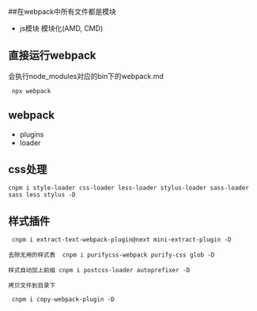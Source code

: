 ##在webpack中所有文件都是模块
- js模块  模块化(AMD, CMD)


## 直接运行webpack
会执行node_modules对应的bin下的webpack.md
```
 npx webpack

```

## webpack
- plugins
- loader


## css处理

```
cnpm i style-loader css-loader less-loader stylus-loader sass-loader sass less stylus -D

```

## 样式插件

```
 cnpm i extract-text-webpack-plugin@next mini-extract-plugin -D

```

```
去除无用的样式表  cnpm i purifycss-webpack purify-css glob -D

```

```
样式自动加上前缀 cnpm i postcss-loader autoprefixer -D

```

```
拷贝文件到目录下

 cnpm i copy-webpack-plugin -D
 
```